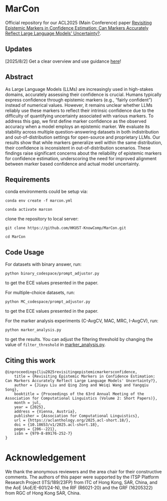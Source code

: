 # MarCon
Official repository for our ACL2025 (Main Conference) paper [Revisiting Epistemic Markers in Confidence Estimation: Can Markers Accurately Reflect Large Language Models' Uncertainty?](https://arxiv.org/abs/2505.24778).

## Updates
[2025/8/2] Get a clear overview and use guidance [here](https://code2tutorial.com/tutorial/26e63eb9-c39f-4726-80dd-392721a55e7b/index.md)!

## Abstract
As Large Language Models (LLMs) are increasingly used in high-stakes domains, accurately assessing their confidence is crucial. Humans typically express confidence through epistemic markers (e.g., “fairly confident”) instead of numerical values. However, it remains unclear whether LLMs reliably use these markers to reflect their intrinsic confidence due to the
difficulty of quantifying uncertainty associated with various markers. To address this gap, we first define marker confidence as the observed accuracy when a model employs an epistemic
marker. We evaluate its stability across multiple question-answering datasets in both indistribution and out-of-distribution settings for open-source and proprietary LLMs. Our results show that while markers generalize well within the same distribution, their confidence is inconsistent in out-of-distribution scenarios. These findings raise significant concerns about the reliability of epistemic markers for confidence estimation, underscoring the need for improved alignment between marker based confidence and actual model uncertainty. 

## Requirements

conda environments could be setup via:
```
conda env create -f marcon.yml

conda activate marcon
```

clone the repository to local server:
```
git clone https://github.com/HKUST-KnowComp/MarCon.git

cd MarCon
```

## Code Usage
For datasets with binary answer, run:
```
python binary_codespace/prompt_adjustor.py
```
to get the ECE values presented in the paper.

For multiple-choice datasets, run:
```
python MC_codespace/prompt_adjustor.py
```
to get the ECE values presented in the paper.

For the marker analysis experiments (C-AvgCV, MAC, MRC, I-AvgCV), run:
```
python marker_analysis.py
```
to get the results. You can adjust the filtering threshold by changing the value of ```filter_threshold``` in [marker_analysis.py](https://github.com/HKUST-KnowComp/MarCon/blob/main/marker_analysis.py).

## Citing this work
```
@inproceedings{liu2025revisitingepistemicmarkersconfidence,
    title = {Revisiting Epistemic Markers in Confidence Estimation: Can Markers Accurately Reflect Large Language Models' Uncertainty?},
    author = {Jiayu Liu and Qing Zong and Weiqi Wang and Yangqiu Song},
    booktitle = {Proceedings of the 63rd Annual Meeting of the Association for Computational Linguistics (Volume 2: Short Papers)},
    month = jul,
    year = {2025},
    address = {Vienna, Austria},
    publisher = {Association for Computational Linguistics},
    url = {https://aclanthology.org/2025.acl-short.18/},
    doi = {10.18653/v1/2025.acl-short.18},
    pages = {206--221},
    isbn = {979-8-89176-252-7}
}
```

# Acknowledgement
We thank the anonymous reviewers and the area chair for their constructive comments. The authors of this paper were supported by the ITSP Platform Research Project (ITS/189/23FP) from ITC of Hong Kong, SAR, China, and the AoE (AoE/E-601/24-N), the RIF (R6021-20) and the GRF (16205322) from RGC of Hong Kong SAR, China.

